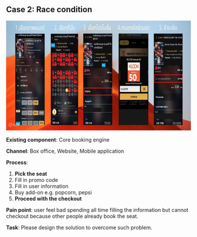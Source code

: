 ## Case 2: Race condition

<img src="../assets/case-2-image.jpg"  height="300">

**Existing component**: Core booking engine

**Channel**: Box office, Website, Mobile application

**Process**:
1. **Pick the seat**
2. Fill in promo code
3. Fill in user information
4. Buy add-on e.g. popcorn, pepsi
5. **Proceed with the checkout**

**Pain point**: user feel bad spending all time filling the information but cannot checkout because other people already book the seat.

**Task**: Please design the solution to overcome such problem.
